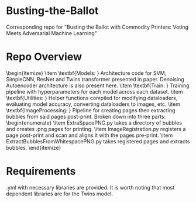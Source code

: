 # Busting-the-Ballot
Corresponding repo for "Busting the Ballot with Commodity Printers: Voting Meets Adversarial Machine Learning"

# Repo Overview 
\begin{itemize}
\item \textbf{Models: } Architecture code for SVM, SimpleCNN, ResNet and Twins transformer presented in paper. Denoising Autoencoder architecture is also present here.
\item \textbf{Train: } Training pipeline with hyperparameters for each model across each dataset.
\item \textbf{Utilities: } Helper functions compiled for modifying dataloaders, evaluating model accuracy, converting dataloaders to images, etc.
\item \textbf{ImageProcessing: } Pipeline for creating pages then extracting bubbles from said pages post-print. Broken down into three parts:
\begin{enumerate}
\item ExtraSpacePNG.py takes a directory of bubbles and creates .png pages for printing.
\item ImageRegistration.py registers a page post-print and scan and aligns it with the pages pre-print.
\item ExtractBubblesFromWhitespacePNG.py takes registered pages and extracts bubbles.
\end{itemize} 

# Requirements
.yml with necessary libraries are provided. It is worth noting that most dependent libraries are for the Twins model. 
